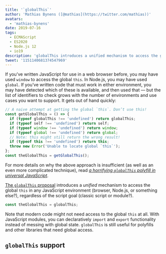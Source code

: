 ```yaml
---
title: '`globalThis`'
author: 'Mathias Bynens ([@mathias](https://twitter.com/mathias))'
avatars:
  - 'mathias-bynens'
date: 2019-07-16
tags:
  - ECMAScript
  - ES2020
  - Node.js 12
  - io19
description: 'globalThis introduces a unified mechanism to access the global this in any JavaScript environment, regardless of the script goal.'
tweet: '1151140681374547969'
---
```

If you’ve written JavaScript for use in a web browser before, you may have used `window` to access the global `this`. In Node.js, you may have used `global`. If you’ve written code that must work in either environment, you may have detected which of these is available, and then used that — but the list of identifiers to check grows with the number of environments and use cases you want to support. It gets out of hand quickly:

<!--truncate-->
```js
// A naive attempt at getting the global `this`. Don’t use this!
const getGlobalThis = () => {
  if (typeof globalThis !== 'undefined') return globalThis;
  if (typeof self !== 'undefined') return self;
  if (typeof window !== 'undefined') return window;
  if (typeof global !== 'undefined') return global;
  // Note: this might still return the wrong result!
  if (typeof this !== 'undefined') return this;
  throw new Error('Unable to locate global `this`');
};
const theGlobalThis = getGlobalThis();
```

For more details on why the above approach is insufficient (as well as an even more complicated technique), read [_a horrifying `globalThis` polyfill in universal JavaScript_](https://mathiasbynens.be/notes/globalthis).

[The `globalThis` proposal](https://github.com/tc39/proposal-global) introduces a *unified* mechanism to access the global `this` in any JavaScript environment (browser, Node.js, or something else?), regardless of the script goal (classic script or module?).

```js
const theGlobalThis = globalThis;
```

Note that modern code might not need access to the global `this` at all. With JavaScript modules, you can declaratively `import` and `export` functionality instead of messing with global state. `globalThis` is still useful for polyfills and other libraries that need global access.

## `globalThis` support

<feature-support chrome="71 /blog/v8-release-71#javascript-language-features"
                 firefox="65"
                 safari="12.1"
                 nodejs="12 https://twitter.com/mathias/status/1120700101637353473"
                 babel="yes https://github.com/zloirock/core-js#ecmascript-globalthis"></feature-support>
